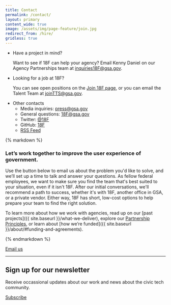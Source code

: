 ```yaml
---
title: Contact
permalink: /contact/
layout: primary
content_wide: true
image: /assets/img/page-feature/join.jpg
redirect_from: /hire/
gridless: true
---
```

<div class="usa-grid-full usa-grid-reversed">
<aside class="usa-grid usa-section usa-grid-reversed-right usa-width-one-third section-info section-info-gray">
  <ul>
    <li class="section-info-list-item">
      <div class="section-info-header">Have a project in mind?</div>
      <p>Want to see if 18F can help your agency? Email Kenny Daniel on our Agency Partnerships team at <a href="mailto:inquiries18F@gsa.gov?subject=Partnering%20with%2018F&body=What%27s%20your%20name%3F%0A%0AWhat%20agency%20or%20office%20do%20you%20work%20for%3F%0A%0AWhat%27s%20your%20job%20title%20or%20role%3F%0A%0ATell%20us%20a%20little%20about%20the%20problems%20you%27re%20working%20on%2C%20or%20what%20project%20you%27re%20hoping%20to%20work%20on%20with%2018F:%0A%0AIf%20you%27d%20like%20us%20to%20call%20you%2C%20what%27s%20your%20phone%20number%3F%0A">inquiries18F@gsa.gov</a>.</p>
    </li>
    <li class="section-info-list-item">
      <div class="section-info-header">Looking for a job at 18F?</div>
      <p>You can see open positions on the <a href="https://join.18f.gov">Join 18F page</a>, or you can email the Talent Team at <a href="mailto:joinTTS@gsa.gov">joinTTS@gsa.gov</a>.</p>
    </li>
    <li class="section-info-list-item">
      <div class="section-info-header">Other contacts</div>
      <ul>
        <li>Media inquiries: <a href="mailto:press@gsa.gov">press@gsa.gov</a></li>
        <li>General questions: <a href="mailto:18F@gsa.gov">18F@gsa.gov</a></li>
        <li>Twitter: <a href="https://twitter.com/18F">@18F</a></li>
        <li>GitHub: <a href="https://github.com/18F">18F</a></li>
        <li><a href="{{ site.baseurl }}/feed.xml">RSS Feed</a></li>
      </ul>
    </li>
  </ul>
</aside>
<div class="usa-grid usa-section usa-width-two-thirds">
{% markdown %}

### Let’s work together to improve the user experience of government.

Use the button below to email us about the problem you'd like to solve, and we’ll set up a time to talk and answer your questions. As fellow federal employees, we want to make sure you find the team that's best suited to your situation, even if it isn't 18F. After our initial conversations, we'll recommend a path to success, whether it's with 18F, another office in GSA, or a private vendor. Either way, 18F has short, low-cost options to help prepare your team to find the right solution.

To learn more about how we work with agencies, read up on our [past projects]({{ site.baseurl }}/what-we-deliver), explore our [Partnership Principles]({{site.baseurl}}/partnership-principles/), or learn about [how we’re funded]({{ site.baseurl }}/about/#funding-and-agreements).

{% endmarkdown %}

<a class="usa-button usa-button-marginless" href="mailto:inquiries18F@gsa.gov?subject=Partnering%20with%2018F&body=What%27s%20your%20name%3F%0A%0AWhat%20agency%20or%20office%20do%20you%20work%20for%3F%0A%0AWhat%27s%20your%20job%20title%20or%20role%3F%0A%0ATell%20us%20a%20little%20about%20the%20problems%20you%27re%20working%20on%2C%20or%20what%20project%20you%27re%20hoping%20to%20work%20on%20with%2018F:%0A%0AIf%20you%27d%20like%20us%20to%20call%20you%2C%20what%27s%20your%20phone%20number%3F%0A">Email us</a>
</div>

</div>

<div class="usa-grid usa-grid-line">
  <hr/>
</div>


<div class="usa-grid usa-section section-newsletter">
  <h2 id="sign-up-for-our-newsletter">Sign up for our newsletter</h2>
  <div class="usa-width-one-half">
    <p>Receive occassional updates about our work and news about the civic tech community.</p>
  </div>
  <div class="usa-width-one-half">
    <a class="usa-button usa-button-marginless" href="https://goo.gl/forms/OZfJDUBSJTeNKFAo1">Subscribe</a>
  </div>
</div>
